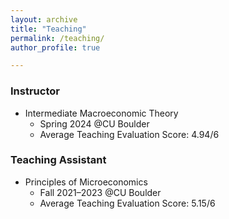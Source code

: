 ```yaml
---
layout: archive
title: "Teaching"
permalink: /teaching/
author_profile: true

---
```


### Instructor
* Intermediate Macroeconomic Theory
  * Spring 2024 @CU Boulder
  * Average Teaching Evaluation Score: 4.94/6

### Teaching Assistant
* Principles of Microeconomics
  * Fall 2021–2023 @CU Boulder
  * Average Teaching Evaluation Score: 5.15/6

